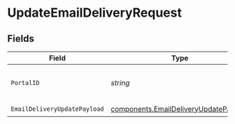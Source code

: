 # UpdateEmailDeliveryRequest


## Fields

| Field                                                                                          | Type                                                                                           | Required                                                                                       | Description                                                                                    | Example                                                                                        |
| ---------------------------------------------------------------------------------------------- | ---------------------------------------------------------------------------------------------- | ---------------------------------------------------------------------------------------------- | ---------------------------------------------------------------------------------------------- | ---------------------------------------------------------------------------------------------- |
| `PortalID`                                                                                     | *string*                                                                                       | :heavy_check_mark:                                                                             | ID of the portal.                                                                              | f32d905a-ed33-46a3-a093-d8f536af9a8a                                                           |
| `EmailDeliveryUpdatePayload`                                                                   | [components.EmailDeliveryUpdatePayload](../../models/components/emaildeliveryupdatepayload.md) | :heavy_check_mark:                                                                             | N/A                                                                                            |                                                                                                |